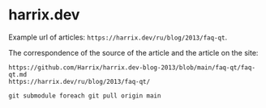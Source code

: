 # harrix.dev

Example url of articles: `https://harrix.dev/ru/blog/2013/faq-qt`.

The correspondence of the source of the article and the article on the site:

```text
https://github.com/Harrix/harrix.dev-blog-2013/blob/main/faq-qt/faq-qt.md
https://harrix.dev/ru/blog/2013/faq-qt/
```

```console
git submodule foreach git pull origin main
```
